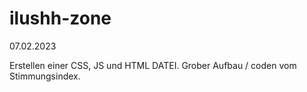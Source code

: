 # ilushh-zone
07.02.2023

Erstellen einer CSS, JS und HTML DATEI.
Grober Aufbau / coden vom Stimmungsindex.
